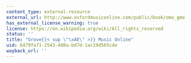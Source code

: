 ```yaml
---
content_type: external-resource
external_url: http://www.oxfordmusiconline.com/public/book/omo_gmo
has_external_license_warning: true
license: https://en.wikipedia.org/wiki/All_rights_reserved
status: ''
title: "Grove{{< sup \"\xAE\" >}} Music Online"
uid: b479fa71-2543-480a-bd7d-1ac19d565c4e
wayback_url: ''
---
```


